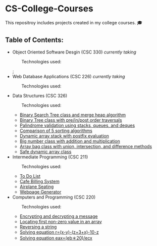 # CS-College-Courses
This repositroy includes projects created in my college courses. :mortar_board:  

<!-- Icons: https://github.com/abranhe/programming-languages-logos/tree/master/src -->

## Table of Contents: ##

- Object Oriented Software Desgin (CSC 330) <i>currently taking</i> <p> &emsp; &ensp; Technologies used: &ensp; </p>; 
- Web Database Applications (CSC 226) <i>currently taking</i> <p> &emsp; &ensp; Technologies used: &ensp; </p>
- Data Structures (CSC 326) <p> &emsp; &ensp; Technologies used: &ensp; </p>
  - [Binary Search Tree class and merge heap algorithm](https://github.com/smilteval/CS-College-Courses/blob/main/Data-Structures/ValasinaiteS_a09.cpp)
  - [Binary Tree class with pre/in/post order traversals](https://github.com/smilteval/CS-College-Courses/blob/main/Data-Structures/ValasinaiteS_a08.cpp)
  - [Palindrome validation using stacks, queues, and deques](https://github.com/smilteval/CS-College-Courses/blob/main/Data-Structures/ValasinaiteS_a06.cpp)
  - [Comparison of 5 sorting algorithms](https://github.com/smilteval/CS-College-Courses/blob/main/Data-Structures/ValasinaiteS_p05.cpp)
  - [Dynamic array stack with postfix evaluation](https://github.com/smilteval/CS-College-Courses/blob/main/Data-Structures/ValasinaiteS_a04.cpp)
  - [Big number class with addition and multiplication](https://github.com/smilteval/CS-College-Courses/blob/main/Data-Structures/ValasinaiteS_p03.cpp)
  - [Array bag class with union, intersection, and difference methods](https://github.com/smilteval/CS-College-Courses/blob/main/Data-Structures/ValasinaiteS_a02.cpp)
  - [Safe dynamic array class](https://github.com/smilteval/CS-College-Courses/blob/main/Data-Structures/ValasinaiteS_a01.cpp)
- Intermediate Programming (CSC 211) <p> &emsp; &ensp; Technologies used: &ensp; </p>
  - [To Do List](https://github.com/smilteval/CS-College-Courses/blob/main/Intermediate-Programming/ToDoList.cpp)
  - [Cafe Billing System](https://github.com/smilteval/CS-College-Courses/blob/main/Intermediate-Programming/cafe%20billing.cpp)
  - [Airplane Seating](https://github.com/smilteval/CS-College-Courses/blob/main/Intermediate-Programming/Airplane%20seating.cpp)
  - [Webpage Generator](https://github.com/smilteval/CS-College-Courses/blob/main/Intermediate-Programming/webpageGenerator.cpp)  
- Computers and Programming (CSC 220) <p> &emsp; &ensp; Technologies used: &ensp; </p> 
  - [Encrypting and decrypting a message](https://github.com/smilteval/CS-College-Courses/blob/main/Computers%20and%20Programming/encryption.asm)
  - [Locating first non-zero value in an array](https://github.com/smilteval/CS-College-Courses/blob/main/Computers%20and%20Programming/FindNonZero.asm)
  - [Reversing a string](https://github.com/smilteval/CS-College-Courses/blob/main/Computers%20and%20Programming/revstr2.asm)
  - [Solving equation r=(x-y)-(z+3+x)-10-z](https://github.com/smilteval/CS-College-Courses/blob/main/Computers%20and%20Programming/equationMul.asm)
  - [Solving equation eax=(eb＊20)/ecx](https://github.com/smilteval/CS-College-Courses/blob/main/Computers%20and%20Programming/equationAddSub.asm)
